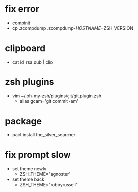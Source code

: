 # fix error
* compinit
* cp .zcompdump .zcompdump-$HOSTNAME-$ZSH_VERSION

# clipboard
* cat id_rsa.pub | clip

# zsh plugins
* vim ~/.oh-my-zsh/plugins/git/git.plugin.zsh
    * alias gcam='git commit -am'

# package
* pact install the_silver_searcher

# fix prompt slow
* set theme newly
    * ZSH_THEME="agnoster"
* set theme back
    * ZSH_THEME="robbyrussell"
